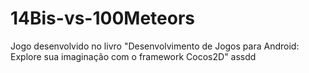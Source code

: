 # 14Bis-vs-100Meteors
Jogo desenvolvido no livro "Desenvolvimento de Jogos para Android: Explore sua imaginação com o framework Cocos2D"
assdd
